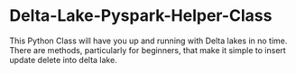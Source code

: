 # Delta-Lake-Pyspark-Helper-Class
This Python Class will have you up and running with Delta lakes in no time. There are methods, particularly for beginners, that make it simple to insert update delete into delta lake.
